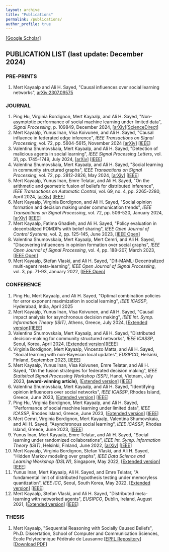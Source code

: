 ```yaml
---
layout: archive
title: "Publications"
permalink: /publications/
author_profile: true
---
```

<a href="https://scholar.google.com/citations?user=lT8OOuwAAAAJ&hl=en">[Google Scholar]</a>

## PUBLICATION LIST  (last update: December 2024)

### PRE-PRINTS

1. Mert Kayaalp and Ali H. Sayed, "Causal influences over social learning networks", [arXiv:2307.09575](https://arxiv.org/abs/2307.09575) 

### JOURNAL

1. Ping Hu, Virginia Bordignon, Mert Kayaalp, and Ali H. Sayed, "Non-asymptotic performance of social machine learning under limited data", *Signal Processing*, p. 109849, December 2024, [[arXiv](https://arxiv.org/abs/2306.09397)][[ScienceDirect](https://www.sciencedirect.com/science/article/abs/pii/S0165168424004699)]
2. Mert Kayaalp, Yunus Inan, Visa Koivunen, and Ali H. Sayed, "Causal influence in federated edge inference", *IEEE Transactions on Signal Processing*, vol. 72, pp. 5604-5615, November 2024 [[arXiv](https://arxiv.org/abs/2405.01260)] [[IEEE](https://ieeexplore.ieee.org/document/10771600)]
4. Valentina Shumovskaia, Mert Kayaalp, and Ali H. Sayed, "Detection of malicious agents in social learning", *IEEE Signal Processing Letters*, vol. 31, pp. 1745-1749, July 2024, [[arXiv](https://arxiv.org/abs/2403.12619)] [[IEEE](https://ieeexplore.ieee.org/document/10579881)]
5. Valentina Shumovskaia, Mert Kayaalp, and Ali H. Sayed, "Social learning in community structured graphs", *IEEE Transactions on Signal Processing*, vol. 72, pp. 2812-2826, May 2024, [[arXiv](https://arxiv.org/abs/2312.12186)] [[IEEE](https://ieeexplore.ieee.org/document/10531189)]
6. Mert Kayaalp, Yunus Inan, Emre Telatar, and Ali H. Sayed, "On the arithmetic and geometric fusion of beliefs for distributed inference", *IEEE Transactions on Automatic Control*, vol. 69, no. 4, pp. 2265-2280, April 2024, [[arXiv](https://arxiv.org/abs/2204.13741)] [[IEEE](https://ieeexplore.ieee.org/document/10309154)]
7. Mert Kayaalp, Virginia Bordignon, and Ali H. Sayed, "Social opinion formation and decision making under communication trends", *IEEE Transactions on Signal Processing*, vol. 72, pp. 506-520, January 2024, [[arXiv](https://arxiv.org/abs/2203.02466)] [[IEEE](https://ieeexplore.ieee.org/document/10378849)]
8. Mert Kayaalp, Fatima Ghadieh, and Ali H. Sayed, "Policy evaluation in decentralized POMDPs with belief sharing", *IEEE Open Journal of Control Systems*, vol. 2, pp. 125-145, June 2023, [[IEEE Open](https://ieeexplore.ieee.org/abstract/document/10129007)]
9. Valentina Shumovskaia, Mert Kayaalp, Mert Cemri, and Ali H. Sayed, "Discovering influencers in opinion formation over social graphs", *IEEE Open Journal of Signal Processing*, vol. 4, pp. 188-207, March 2023, [[IEEE Open](https://ieeexplore.ieee.org/document/10079214)]
10. Mert Kayaalp, Stefan Vlaski, and Ali H. Sayed, "Dif-MAML: Decentralized multi-agent meta-learning", *IEEE Open Journal of Signal Processing*, vol. 3, pp. 71-93, January 2022, [[IEEE Open](https://ieeexplore.ieee.org/document/9669064)]

### CONFERENCE

1. Ping Hu, Mert Kayaalp, and Ali H. Sayed, "Optimal combination policies for error exponent maximization in social learning", *IEEE ICASSP*, Hyderabad, India, April 2025
2. Mert Kayaalp, Yunus Inan, Visa Koivunen, and Ali H. Sayed, "Causal impact analysis for asynchronous decision making", *IEEE Int. Symp. Information Theory (ISIT)*, Athens, Greece, July 2024, [[Extended version](https://arxiv.org/abs/2405.01260)][[IEEE](https://ieeexplore.ieee.org/abstract/document/10619126)]
3. Valentina Shumovskaia, Mert Kayaalp, and Ali H. Sayed, "Distributed decision-making for community structured networks", *IEEE ICASSP*, Seoul, Korea, April 2024, [[Extended version](https://arxiv.org/abs/2312.12186)][[IEEE](https://ieeexplore.ieee.org/abstract/document/10447274)]
4. Virginia Bordignon, Mert Kayaalp, Vincenzo Matta, and Ali H. Sayed, "Social learning with non-Bayesian local updates", *EUSIPCO*, Helsinki, Finland, September 2023, [[IEEE](https://ieeexplore.ieee.org/abstract/document/10289902)]
5. Mert Kayaalp, Yunus Inan, Visa Koivunen, Emre Telatar, and Ali H. Sayed, "On the fusion strategies for federated decision making", *IEEE Statistical Signal Processing Workshop (SSP)*, Hanoi, Vietnam, July 2023, **(award-winning article)**, [[Extended version](https://arxiv.org/abs/2303.06109)] [[IEEE](https://ieeexplore.ieee.org/document/10208062)]
6. Valentina Shumovskaia, Mert Kayaalp, and Ali H. Sayed, "Identifying opinion influencers over social networks", *IEEE ICASSP*, Rhodes Island, Greece, June 2023, [[Extended version](https://ieeexplore.ieee.org/document/10079214)] [[IEEE](https://ieeexplore.ieee.org/abstract/document/10094722)]
7. Ping Hu, Virginia Bordignon, Mert Kayaalp, and Ali H. Sayed, "Performance of social machine learning under limited data", *IEEE ICASSP*, Rhodes Island, Greece, June 2023, [[Extended version](https://arxiv.org/abs/2306.09397)] [[IEEE](https://ieeexplore.ieee.org/abstract/document/10097172)]
8. Mert Cemri, Virginia Bordignon, Mert Kayaalp, Valentina Shumovskaia, and Ali H. Sayed, "Asynchronous social learning", *IEEE ICASSP*, Rhodes Island, Greece, June 2023, [[IEEE](https://ieeexplore.ieee.org/abstract/document/10096238)]
9. Yunus Inan, Mert Kayaalp, Emre Telatar, and Ali H. Sayed, "Social learning under randomized collaborations", *IEEE Int. Symp. Information Theory (ISIT)*, Helsinki, Finland, June 2022, [[arXiv](https://arxiv.org/abs/2201.10957)] [[IEEE](https://ieeexplore.ieee.org/abstract/document/9834621)]
10. Mert Kayaalp, Virginia Bordignon, Stefan Vlaski, and Ali H. Sayed, "Hidden Markov modeling over graphs", *IEEE Data Science and Learning Workshop (DSLW)*, Singapore, May 2022, [[Extended version](https://arxiv.org/abs/2212.02565)] [[IEEE](https://ieeexplore.ieee.org/abstract/document/9820077)]
11. Yunus Inan, Mert Kayaalp, Ali H. Sayed, and Emre Telatar, "A fundamental limit of distributed hypothesis testing under memoryless quantization", *IEEE ICC*, Seoul, South Korea, May 2022, [[Extended version](https://arxiv.org/abs/2206.12232)] [[IEEE](https://ieeexplore.ieee.org/abstract/document/9838646)]
12. Mert Kayaalp, Stefan Vlaski, and Ali H. Sayed, "Distributed meta-learning with networked agents", *EUSIPCO*, Dublin, Ireland, August 2021, [[Extended version](https://ieeexplore.ieee.org/document/9669064)] [[IEEE](https://ieeexplore.ieee.org/document/9616256)]

### THESIS

1. Mert Kayaalp, "Sequential Reasoning with Socially Caused Beliefs", Ph.D. Dissertation, School of Computer and Communication Sciences, École Polytechnique Fédérale de Lausanne [[EPFL Repository](https://infoscience.epfl.ch/entities/publication/4025eb83-c098-41ae-9a70-addcf53f5340)] [[Download PDF](https://mertkayaalp.github.io/files/EPFL_TH10489.pdf)] 






